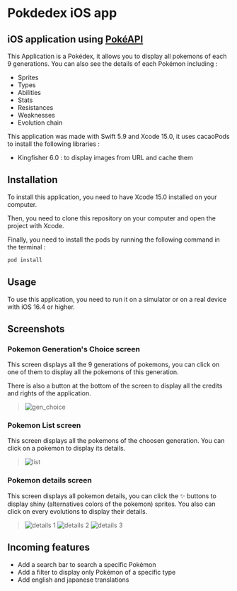 #  Pokdedex iOS app

## iOS application using [PokéAPI](https://api-pokemon-fr.vercel.app/)

This Application is a Pokédex, it allows you to display all pokemons of each 9 generations. You can also see the details of each Pokémon including : 
- Sprites
- Types 
- Abilities
- Stats
- Resistances
- Weaknesses
- Evolution chain

This application was made with Swift 5.9 and Xcode 15.0, it uses cacaoPods to install the following libraries :
- Kingfisher 6.0 : to display images from URL and cache them

## Installation

To install this application, you need to have Xcode 15.0 installed on your computer.
  
Then, you need to clone this repository on your computer and open the project with Xcode.

Finally, you need to install the pods by running the following command in the terminal : 
```bash
pod install
```

## Usage

To use this application, you need to run it on a simulator or on a real device with iOS 16.4 or higher.

## Screenshots

### Pokemon Generation's Choice screen

This screen displays all the 9 generations of pokemons, you can click on one of them to display all the pokemons of this generation.

There is also a button at the bottom of the screen to display all the credits and rights of the application.

>![gen_choice](/README%20screenshots/gen_choice.jpg)

### Pokemon List screen

This screen displays all the pokemons of the choosen generation. You can click on a pokemon to display its details.

>![list](/README%20screenshots/pokemons_list_view.jpg)

### Pokemon details screen

This screen displays all pokemon details, you can click the ✨ buttons to display shiny (alternatives colors of the pokemon) sprites. You also can click on every evolutions to display their details.

>![details 1](/README%20screenshots/p_1.jpg)
>![details 2](/README%20screenshots/p_2.jpg)
>![details 3](/README%20screenshots/p_3.jpg)


## Incoming features

- Add a search bar to search a specific Pokémon
- Add a filter to display only Pokémon of a specific type
- Add english and japanese translations